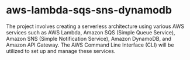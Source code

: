 # aws-lambda-sqs-sns-dynamodb
The project involves creating a serverless architecture using various AWS services such as AWS Lambda, Amazon SQS (Simple Queue Service), Amazon SNS (Simple Notification Service), Amazon DynamoDB, and Amazon API Gateway. The AWS Command Line Interface (CLI) will be utilized to set up and manage these services.
